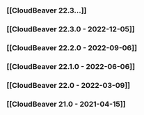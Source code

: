 ### [[CloudBeaver 22.3...]]

### [[CloudBeaver 22.3.0 - 2022-12-05]]

### [[CloudBeaver 22.2.0 - 2022-09-06]]

### [[CloudBeaver 22.1.0 - 2022-06-06]]

### [[CloudBeaver 22.0 - 2022-03-09]]

### [[CloudBeaver 21.0 - 2021-04-15]]